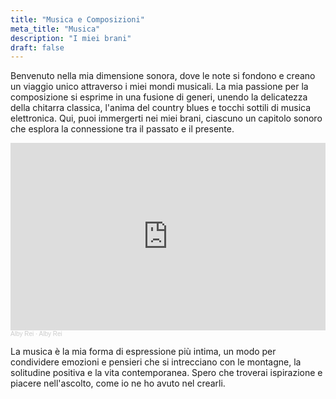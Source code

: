 ```yaml
---
title: "Musica e Composizioni"
meta_title: "Musica"
description: "I miei brani"
draft: false
---
```


Benvenuto nella mia dimensione sonora, dove le note si fondono e creano un viaggio unico attraverso i miei mondi musicali. La mia passione per la composizione si esprime in una fusione di generi, unendo la delicatezza della chitarra classica, l'anima del country blues e tocchi sottili di musica elettronica. Qui, puoi immergerti nei miei brani, ciascuno un capitolo sonoro che esplora la connessione tra il passato e il presente.

<iframe width="100%" height="300" scrolling="no" frameborder="no" allow="autoplay" src="https://w.soundcloud.com/player/?url=https%3A//api.soundcloud.com/playlists/1696934001&color=%23d3aa65&auto_play=false&hide_related=false&show_comments=true&show_user=true&show_reposts=false&show_teaser=true&visual=true"></iframe><div style="font-size: 10px; color: #cccccc;line-break: anywhere;word-break: normal;overflow: hidden;white-space: nowrap;text-overflow: ellipsis; font-family: Interstate,Lucida Grande,Lucida Sans Unicode,Lucida Sans,Garuda,Verdana,Tahoma,sans-serif;font-weight: 100;"><a href="https://soundcloud.com/albyrei" title="Alby Rei" target="_blank" style="color: #cccccc; text-decoration: none;">Alby Rei</a> · <a href="https://soundcloud.com/albyrei/sets/alby-rei" title="Alby Rei" target="_blank" style="color: #cccccc; text-decoration: none;">Alby Rei</a></div>

La musica è la mia forma di espressione più intima, un modo per condividere emozioni e pensieri che si intrecciano con le montagne, la solitudine positiva e la vita contemporanea. Spero che troverai ispirazione e piacere nell'ascolto, come io ne ho avuto nel crearli.
